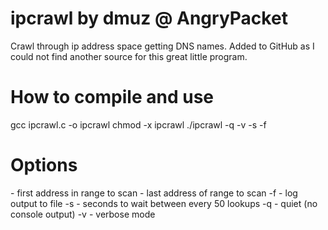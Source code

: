 ipcrawl by dmuz @ AngryPacket
=============================

Crawl through ip address space getting DNS names.
Added to GitHub as I could not find another source for this great little program.

How to compile and use
======================

gcc ipcrawl.c -o ipcrawl
chmod -x ipcrawl
./ipcrawl -q -v -s <seconds> -f <outfile> <startip> <endip>

Options
=======

<startip>     - first address in range to scan
<endip>       - last address of range to scan
-f <outfile>  - log output to file
-s <seconds>  - seconds to wait between every 50 lookups
-q            - quiet (no console output)
-v            - verbose mode
